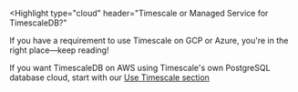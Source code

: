 <Highlight
  type="cloud"
  header="Timescale or Managed Service for TimescaleDB?"
>

If you have a requirement to use Timescale on GCP or Azure, you're in the right 
place—keep reading! 

If you want TimescaleDB on AWS using Timescale's own PostgreSQL database cloud, 
start with our [Use Timescale section](https://docs.timescale.com/use-timescale/latest/)

</Highlight>
